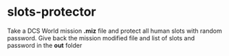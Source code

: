 # slots-protector
Take a DCS World mission **.miz** file and protect all human slots with random password.
Give back the mission modified file and list of slots and password in the **out** folder
